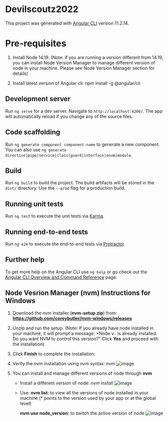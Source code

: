 # Devilscoutz2022

This project was generated with [Angular CLI](https://github.com/angular/angular-cli) version 11.2.14.

# Pre-requisites
1. Install Node 14.19.
   (Note: if you are running a version different from 14.19, you can install Node Version Manager to manage different version of node in your machine. 
   Please see Node Version Manager section for details)


2. Install latest version of Angular cli: 
   npm install -g @angular/cli

## Development server

Run `ng serve` for a dev server. Navigate to `http://localhost:4200/`. The app will automatically reload if you change any of the source files.

## Code scaffolding

Run `ng generate component component-name` to generate a new component. You can also use `ng generate directive|pipe|service|class|guard|interface|enum|module`.

## Build

Run `ng build` to build the project. The build artifacts will be stored in the `dist/` directory. Use the `--prod` flag for a production build.

## Running unit tests

Run `ng test` to execute the unit tests via [Karma](https://karma-runner.github.io).

## Running end-to-end tests

Run `ng e2e` to execute the end-to-end tests via [Protractor](http://www.protractortest.org/).

## Further help

To get more help on the Angular CLI use `ng help` or go check out the [Angular CLI Overview and Command Reference](https://angular.io/cli) page.


## Node Vesrion Manager (nvm) Instructions for Windows

1. Download the nvm installer (**nvm-setup.zip**) from: **https://github.com/coreybutler/nvm-windows/releases**

2. Unzip and run the setup. 
    (Note: If you already have node installed in your machine, it will prompt a message: *Node v.. is already installed. Do you want NVM to control this version?" Click **Yes** and proceed with the installation)

3. Click **Finish** to complete the installation:

4. Verify the nvm installation using nvm syntax: *nvm*
![image](https://user-images.githubusercontent.com/11295766/156926001-4340c8c8-01ee-4c0c-aa97-096e0c92744c.png)

5. You can install and manage different versions of node through **nvm**

    - Install a different version of node: *nvm install <Node version>*
    ![image](https://user-images.githubusercontent.com/11295766/156926391-2f9fd4d6-d86b-4012-a7a0-ecc821572dc4.png)


    -	Use:
        **nvm list**:  to view all the versions of node installed in your machine (* points to the version used by your app or at the global level)
        
        **nvm use node_version**: to switch the active version of node
        ![image](https://user-images.githubusercontent.com/11295766/156926376-f5f89954-adaa-487d-afcb-7f18fb9fc129.png)




  
